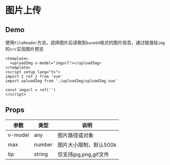 # 图片上传

## Demo

使用`FileReader`方法，选择图片后读取到`base64`格式的图片信息，通过赋值给`img`的`src`实现图片预览

<ClientOnly>
  <uploadImg v-model="imgurl"></uploadImg>
</ClientOnly>

<script setup lang="ts">
import { ref } from 'vue'
import uploadImg from './uploadImg/uploadImg.vue'

const imgurl = ref('')
</script>

```vue
<template>
  <uploadImg v-model="imgurl"></uploadImg>
</template>
<script setup lang="ts">
import { ref } from 'vue'
import uploadImg from './uploadImg/uploadImg.vue'

const imgurl = ref('')
</script>
```

## Props

|参数|类型|说明|
|---|---|---|
|v-model|any|图片路径或对象|
|max|number|图片大小限制，默认500k|
|tip|string|仅支持jpg,png,gif文件|
